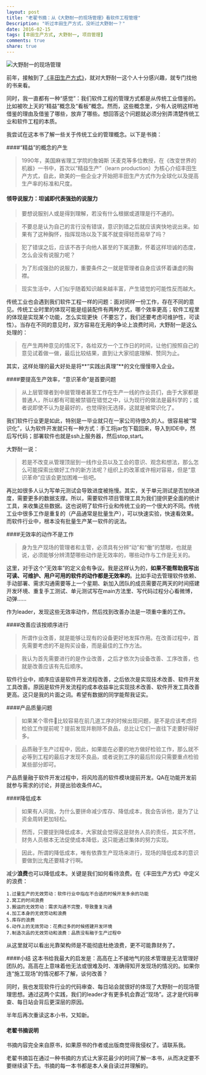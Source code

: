 ```yaml
---
layout: post
title: "老翟书摘：从《大野耐一的现场管理》看软件工程管理"
Description: "听过丰田生产方式，没听过大野耐一？"
date: 2016-02-15
tags: [丰田生产方式, 大野耐一, 项目管理]
comments: true
share: true
---
```


![大野耐一的现场管理](/assets/images/2016-2-15-toyota.jpg)


前年，接触到了[《丰田生产方式》](http://my.oschina.net/zjzhai/blog/522423)，就对大野耐一这个人十分感兴趣，就专门找他的书来看。

同时，我一直都有一种“感觉”：我们软件工程的管理方式都是从传统工业借鉴的。比如被吹上天的“精益”概念及“看板”概念。然而，这些概念里，少有人说明这样地借鉴的理由及借鉴了哪些，放弃了哪些。想回答这个问题就必须分别弄清楚传统工业和软件工程的本质。

我尝试在这本书了解一些关于传统工业的管理概念。以下是书摘：


####“精益”的概念的产生
>1990年，美国麻省理工学院的詹姆斯 沃麦克等多位教授，在《改变世界的机器》一书中，首次以“精益生产”（learn production）为核心介绍丰田生产方式，自此，欧美的一些企业才开始把丰田生产方式作为全球化以及提高生产率的标准和尺度。


#### 领导说服力：坦诚即代表强劲的说服力

> 要想说服别人或是得到理解，若没有什么根据或道理是行不通的。

> 不要总是认为自己的言行没有错误，意识到错之后就应该爽快地说出来。如果有了这种胸怀，指挥现场以及下属不就变得轻而易举了吗？

> 犯了错误之后，应该不吝于向他人甚至的下属道歉，怀着这样坦诚的态度，怎么会没有说服力呢？

> 为了形成强劲的说服力，重要条件之一就是管理者自身应该怀着谦虚的胸襟。

> 现实生活中，人们似乎随着知识越来越丰富，产生错觉的可能性反而越大。

传统工业也会遇到我们软件工程一样的问题：面对同样一份工作，存在不同的意见。传统工业时里的体现可能是组装配件有两种方式，哪个效率更高；软件工程里的体现是实现某个功能，怎么实现更快（不要忘了，我们还要考虑可维护性，可读性）。当存在不同的意见时，双方容易在无用的争论上浪费时间，大野耐一是这么处理的：

> 在产生两种意见的情况下，各给双方一个工作日的时间，让他们按照自己的意见试着做一做，最后比较结果，直到让大家彻底理解、赞同为止。

其实，这样处理的最大好处是将**“实践出真理”**的文化慢慢带入企业。

####要提高生产效率，“意识革命”是首要问题
> 从上层管理者到中层管理者甚至工作在生产一线的作业员们，由于大家都是普通人，所以都有可能被禁锢在错觉之中，认为现行的做法是最科学的；或者说即使不认为是最好的，也觉得别无选择，这就是被常识化了。

我们软件行业更是如此，特别是一毕业就只在一家公司待很久的人。很容易被“常识化”，认为软件开发就只有一种方式：手工将jar包下载回来，导入到IDE中，然后写代码；部署软件也就是ssh上服务器，然后stop,start。


大野耐一说：
> 若是不改变从管理顶层到一线作业员以及工会的意识、观念和想法，那么怎么可能探索出做好工作的新方法呢？组织上的改革或许相对容易，但是“意识革命”应该会更加困难一些吧。

再比如很多人认为写单元测试会导致进度被拖慢。其实，关于单元测试是否加快进度，需要更多的数据支撑。所以，需要软件项目管理工具为我们提供更全面的统计工具，来收集这些数据。这也说明了软件行业和传统工业的一个很大的不同。传统工业中很多工作是重复的（产品通常是批量生产），可以快速实验，快速看效果。而软件行业中，根本没有批量生产某一软件的说法。



####无效率的动作不是工作

> 身为生产现场的管理者和主管，必须具有分辨“动”和“働”的慧眼，也就是说，必须能够分辨清楚哪些动作是无效率的，哪些动作与工作是无关的。

这里，对于这个“无效率”的定义会有争议。我是这样认为的，**如果不能帮助我写出可读、可维护、用户可用的软件的动作都是无效率的**。比如手动去管理软件依赖、手动部署、需求沟通需要等上一个星期、新加入团队的成员需要花两天的时间搭建开发环境、重复手工测试、单元测试写在main方法里、写代码过程分心看微博，动弹……

作为leader，发现这些无效率动作，然后找到改善办法是一项重中重的工作。

####改善应该按顺序进行

> 所谓作业改善，就是能够让现有的设备更好地发挥作用。在改善过程中，首先需要考虑的不是购买设备，而是最佳的工作方法。

> 我认为首先需要进行的是作业改善，之后才依次为设备改善、工序改善，也就是改善应该有先后顺序。

软件行业中，顺序应该是软件开发流程改善，之后依次是实现技术改善、软件开发工具改善。原因是软件开发流程的成本收益率比实现技术改善、软件开发工具改善更高。这只是我的片面之词。希望有数据的同学能帮我证实。

####产品质量问题

> 如果某个零件比较容易在前几道工序的时候出现问题，是不是应该考虑将检验工作提前呢？提前发现并剔除不良品，总比让它们一直往下走要好得好多。

> 品质融于生产过程中，因此，如果能在必要的地方做好检验工作，那么就不必等到工程的最后才发现不良品，或者说到工序的最后阶段只需要重点检验某些部分即可。

产品质量融于软件开发过程中，将风险高的软件模块提前开发。QA在功能开发前就参与需求的讨论，并提出验收条件AC。

####降低成本

> 如果有人问我，为什么要拼命减少库存、降低成本，我会告诉他，是为了让资金周转更加轻松。

> 然而，只要提到降低成本，大家就会觉得这是财务人员的责任，其实不然，财务人员根本无法促使成本降低，这只能通过集体的努力实现。

> 因此，所谓的降低成本，唯有依靠生产现场来进行，现场的降低成本的意识要做到比鬼还要精才行啊。

减少**浪费**也可以降低成本。关键是我们如何看待浪费。在《丰田生产方式》中定义的浪费：

    1.过量生产的无效劳动：软件行业中指在不合适的时候开发多余的功能
    2.窝工的时间浪费
    3.搬运的无效劳动：需求沟通不完整，导致重复沟通
    4.加工本身的无效劳动和浪费
    5.库存的浪费
    6.动作上的无效劳动：花费过多的时候搭建开发环境
    7.制造次品的无效劳动和浪费：品质没有融于生产过程中

从这里就可以看出光靠架构师是不能彻底杜绝浪费，更不可能靠财务了。


####小结
这本书给我最大的启发是：高高在上不接地气的技术管理是无法管理好团队的。高高在上意味着他无法或很难及时、准确得知开发现场的情况的。如果你连“施工现场”的情况都不了解，谈何改善？

同时，我也发现软件行业的代码审查、每日站会就很好的体现了大野耐一的现场管理思想。通过这两个实践，我们的leader才有更多机会靠近“现场”。这才是代码审查、每日站会背后更深层的原因。

半年后再次重读这本小书，又知新。

#### 老翟书摘说明

书摘内容完全来自原书，如果原书的作者或出版商觉得我侵权了。请联系我。

老翟书摘旨在通过一种书摘的方式让大家花最少的时间了解一本书，从而决定要不要继续读下去。书摘的每一本书都是本人亲自读过并理解的。